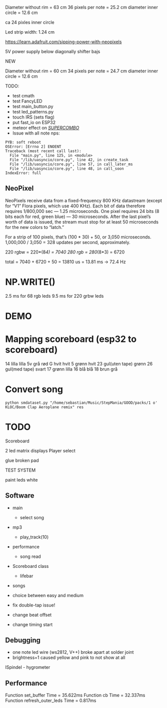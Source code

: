 Diameter without rim = 63 cm
36 pixels per note = 25.2 cm
diameter inner circle = 12.6 cm

ca 24 pixles inner circle

Led strip width: 1.24 cm

https://learn.adafruit.com/sipping-power-with-neopixels

5V power supply below diagonally shifter bajs



NEW

Diameter without rim = 60 cm
34 pixels per note = 24.7 cm
diameter inner circle = 12.6 cm


TODO:

* test cmath
* test FancyLED
* test main_button.py
* test led_patterns.py
* touch IRS (sets flag)
* put fast_io on ESP32
* meteor effect on [_SUPERCOMBO_](https://www.tweaking4all.com/hardware/arduino/adruino-led-strip-effects/#MakeyoureffectscoolerDiffuseLighttoiletpapermagic)
* Issue with all note nps:
```
PYB: soft reboot
OSError: [Errno 2] ENOENT
Traceback (most recent call last):
  File "main.py", line 125, in <module>
  File "/lib/uasyncio/core.py", line 42, in create_task
  File "/lib/uasyncio/core.py", line 57, in call_later_ms
  File "/lib/uasyncio/core.py", line 48, in call_soon
IndexError: full
```

## NeoPixel

NeoPixels receive data from a fixed-frequency 800 KHz datastream (except for “V1” Flora pixels, which use 400 KHz). Each bit of data therefore requires 1/800,000 sec — 1.25 microseconds. One pixel requires 24 bits (8 bits each for red, green blue) — 30 microseconds. After the last pixel’s worth of data is issued, the stream must stop for at least 50 microseconds for the new colors to “latch.”

For a strip of 100 pixels, that’s (100 * 30) + 50, or 3,050 microseconds. 1,000,000 / 3,050 = 328 updates per second, approximately.

220 rgbw = 220*(8*4) = 7040
280 rgb = 280*(8*3) = 6720

total = 7040 + 6720 + 50 = 13810 us = 13.81 ms -> 72.4 Hz

# NP.WRITE()

2.5 ms for 68 rgb leds
9.5 ms for 220 grbw leds


# DEMO

# Mapping scoreboard (esp32 to scoreboard)

14 lilla lilla
5v grå rød
G hvit hvit
5 grønn hvit
23 gul(uten tape) grønn
26 gul(med tape) svart
17 grønn lilla
16 blå blå
18 brun grå

# Convert song
`python smdataset.py "/home/sebastian/Music/StepMania/GOOD/packs/1 o' KLOC/Boom Clap Aeroplane remix" res`




# TODO

Scoreboard

2 led matrix displays
Player select

glue broken pad

TEST SYSTEM

paint leds white

## Software

- main
  - select song
- mp3
  - play_track(10)
- performance
  - song read
- Scoreboard class
  - lifebar
- songs

- choice between easy and medium
- fix double-tap issue!
- change beat offset
- change timing start
## Debugging

- one note led wire (ws2812, V++) broke apart at solder joint
- brightness=1 caused yellow and pink to not show at all

ISpindel - hygrometer


## Performance
Function set_buffer Time = 35.622ms
Function cb Time = 32.337ms
Function refresh_outer_leds Time =  0.817ms
